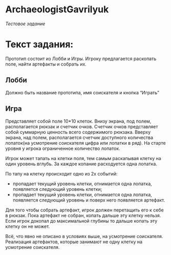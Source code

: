 # ArchaeologistGavrilyuk 
*Тестовое задание*

# Текст задания:

Прототип состоит из Лобби и Игры. Игроку предлагается раскопать поле, найти
артефакты и собрать их.

## Лобби

Должно быть название прототипа, имя соискателя и кнопка “Играть”

## Игра

Представляет собой поле 10*10 клеток. Внизу экрана, под полем, располагается рюкзак и счетчик очков. Счетчик очков представляет собой суммарную ценность всего содержимого рюкзака. Вверху экрана, над полем, располагается счетчик доступного
количества лопаток(на усмотрение соискателя цифра или лопатки в ряд). На старте уровня у игрока ограниченное количество лопаток.

Игрок может тапать на клетки поля, тем самым раскапывая клетку на один уровень вглубь. За каждое копание расходуется одна лопатка.

По тапу на клетку происходит одно из 2х событий:
- пропадает текущий уровень клетки, отнимается одна лопатка, появляется следующий уровень клетки;
- пропадает текущий уровень клетки, отнимается одна лопатка, появляется следующий уровень и поверх него появляется артефакт.

Для того чтобы собрать артефакт, игрок должен перетащить его к себе в рюкзак. Пока артефакт не собран, копать дальше эту клетку нельзя. Если игрок докопал до максимальной глубины то дальше копать эту клетку он не
может.

Всё, что явно не описано в условиях выше, на усмотрение соискателя.
Реализация артефактов, которые занимают не одну клетку на усмотрение соискателя.


